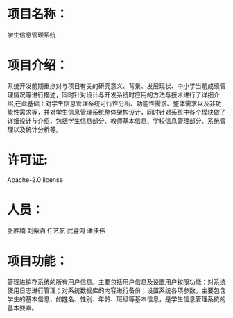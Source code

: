 # 项目名称：
学生信息管理系统
# 项目介绍：
系统开发前期重点对与项目有关的研究意义、背景、发展现状、中小学当前成绩管理情况等进行描述，同时针对设计与开发系统时应用的方法与技术进行了详细介绍;在此基础上对学生信息管理系统可行性分析、功能性需求、整体需求以及非功能性需求等，并对学生信息管理系统整体架构设计，同时针对系统中各个模块做了详细设计与介绍，包括学生信息部分、教师基本信息、学校信息管理部分、系统管理以及统计分析等。
# 许可证:
Apache-2.0 license
# 人员：
张胜楠
刘紫涵
任艺航
武睿鸿
潘佳伟
# 项目功能：
管理进销存系统的所有用户信息。主要包括用户信息及设置用户权限功能；对系统使用日志进行管理；对系统数据库的内容进行备份；设置系统各项参数。主要包含学生的基本信息，如姓名、性别、年龄、班级等基本信息，是学生信息管理系统的基本要素。

